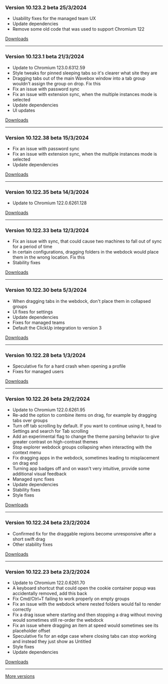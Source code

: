 <h3>Version 10.123.2 beta <span class="date">25/3/2024</span></h3>
<ul>
  <li>Usability fixes for the managed team UX</li>
  <li>Update dependencies</li>
  <li>Remove some old code that was used to support Chromium 122</li>
</ul>

[Downloads](https://wavebox.io/download/release/10.123.2.3)

---

<h3>Version 10.123.1 beta <span class="date">21/3/2024</span></h3>
<ul>
  <li>Update to Chromium 123.0.6312.59</li>
  <li>Style tweaks for pinned sleeping tabs so it's clearer what site they are</li>
  <li>Dragging tabs out of the main Wavebox window into a tab group wouldn't assign the group on drop. Fix this</li>
  <li>Fix an issue with password sync</li>
  <li>Fix an issue with extension sync, when the multiple instances mode is selected</li>
  <li>Update dependencies</li>
  <li>UI updates</li>
</ul>

[Downloads](https://wavebox.io/download/release/10.123.1.3)

---

<h3>Version 10.122.38 beta <span class="date">15/3/2024</span></h3>
<ul>
  <li>Fix an issue with password sync</li>
  <li>Fix an issue with extension sync, when the multiple instances mode is selected</li>
  <li>Update dependencies</li>
</ul>

[Downloads](https://wavebox.io/download/release/10.122.38.3)

---

<h3>Version 10.122.35 beta <span class="date">14/3/2024</span></h3>
<ul>
  <li>Update to Chromium 122.0.6261.128</li>
</ul>

[Downloads](https://wavebox.io/download/release/10.122.35.3)

---

<h3>Version 10.122.33 beta <span class="date">12/3/2024</span></h3>
<ul>
  <li>Fix an issue with sync, that could cause two machines to fall out of sync for a period of time</li>
  <li>In certain configurations, dragging folders in the webdock would place them in the wrong location. Fix this</li>
  <li>Stability fixes</li>
</ul>

[Downloads](https://wavebox.io/download/release/10.122.33.3)

---

<h3>Version 10.122.30 beta <span class="date">5/3/2024</span></h3>
<ul>
  <li>When dragging tabs in the webdock, don't place them in collapsed groups</li>
  <li>UI fixes for settings</li>
  <li>Update dependencies</li>
  <li>Fixes for managed teams</li>
  <li>Default the ClickUp integration to version 3</li>
</ul>

[Downloads](https://wavebox.io/download/release/10.122.30.3)

---

<h3>Version 10.122.28 beta <span class="date">1/3/2024</span></h3>
<ul>
  <li>Speculative fix for a hard crash when opening a profile</li>
  <li>Fixes for managed users</li>
</ul>

[Downloads](https://wavebox.io/download/release/10.122.28.3)

---

<h3>Version 10.122.26 beta <span class="date">29/2/2024</span></h3>
<ul>
  <li>Update to Chromium 122.0.6261.95</li>
  <li>Re-add the option to combine items on drag, for example by dragging tabs over groups</li>
  <li>Turn off tab scrolling by default. If you want to continue using it, head to Settings and search for Tab scrolling</li>
  <li>Add an experimental flag to change the theme parsing behavior to give greater contrast on high-contrast themes</li>
  <li>Stop explorer webdock groups collapsing when interacting with the context menu</li>
  <li>Fix dragging apps in the webdock, sometimes leading to misplacement on drag end</li>
  <li>Turning app badges off and on wasn't very intuitive, provide some additional visual feedback</li>
  <li>Managed sync fixes</li>
  <li>Update dependencies</li>
  <li>Stability fixes</li>
  <li>Style fixes</li>
</ul>

[Downloads](https://wavebox.io/download/release/10.122.26.3)

---

<h3>Version 10.122.24 beta <span class="date">23/2/2024</span></h3>
<ul>
  <li>Confirmed fix for the draggable regions become unresponsive after a short swift drag</li>
  <li>Other stability fixes</li>
</ul>

[Downloads](https://wavebox.io/download/release/10.122.24.3)

---

<h3>Version 10.122.23 beta <span class="date">23/2/2024</span></h3>
<ul>
  <li>Update to Chromium 122.0.6261.70</li>
  <li>A keyboard shortcut that could open the cookie container popup was accidentally removed, add this back</li>
  <li>Fix Cmd/Ctrl+T failing to work properly on empty groups</li>
  <li>Fix an issue with the webdock where nested folders would fail to render correctly</li>
  <li>Fix a drag issue where starting and then stopping a drag without moving would sometimes still re-order the webdock</li>
  <li>Fix an issue where dragging an item at speed would sometimes see its placeholder offset</li>
  <li>Speculative fix for an edge case where closing tabs can stop working and instead they just show as Untitled</li>
  <li>Style fixes</li>
  <li>Update dependencies</li>
</ul>

[Downloads](https://wavebox.io/download/release/10.122.23.3)

---
[More versions](https://wavebox.io/changelog/beta/)